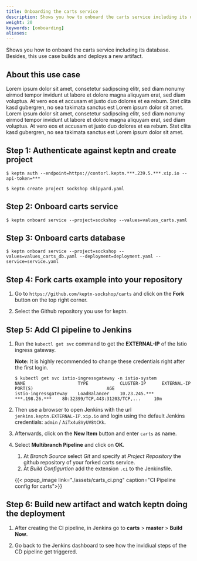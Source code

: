```yaml
---
title: Onboarding the carts service
description: Shows you how to onboard the carts service including its database.
weight: 20
keywords: [onboarding]
aliases:
---
```


Shows you how to onboard the carts service including its database. Besides, this use case builds and deploys a new artifact.

## About this use case

Lorem ipsum dolor sit amet, consetetur sadipscing elitr, sed diam nonumy eirmod tempor invidunt ut labore et dolore magna aliquyam erat, sed diam voluptua. At vero eos et accusam et justo duo dolores et ea rebum. Stet clita kasd gubergren, no sea takimata sanctus est Lorem ipsum dolor sit amet. Lorem ipsum dolor sit amet, consetetur sadipscing elitr, sed diam nonumy eirmod tempor invidunt ut labore et dolore magna aliquyam erat, sed diam voluptua. At vero eos et accusam et justo duo dolores et ea rebum. Stet clita kasd gubergren, no sea takimata sanctus est Lorem ipsum dolor sit amet.

## Step 1: Authenticate against keptn and create project

  ```console
  $ keptn auth --endpoint=https://contorl.keptn.***.239.5.***.xip.io --api-token=***
  ```

  ```console
  $ keptn create project sockshop shipyard.yaml
  ```

## Step 2: Onboard carts service

  ```console
  $ keptn onboard service --project=sockshop --values=values_carts.yaml
  ```

## Step 3: Onboard carts database

  ```console
  $ keptn onboard service --project=sockshop --values=values_carts_db.yaml --deployment=deployment.yaml --service=service.yaml
  ```

## Step 4: Fork carts example into your repository

1. Go to `https://github.com/keptn-sockshop/carts` and click on the **Fork** button on the top right corner.

1. Select the Github repository you use for keptn.

## Step 5: Add CI pipeline to Jenkins

1. Run the `kubectl get svc` command to get the **EXTERNAL-IP** of the Istio ingress gateway.  
    
    **Note:** It is highly recommended to change these credentials right after the first login.

    ```console
    $ kubectl get svc istio-ingressgateway -n istio-system
    NAME                    TYPE            CLUSTER-IP      EXTERNAL-IP       PORT(S)                            AGE
    istio-ingressgateway    LoadBalancer    10.23.245.***   ***.198.26.***    80:32399/TCP,443:31203/TCP,...     10m
    ``` 

1. Then use a browser to open Jenkins with the url `jenkins.keptn.EXTERNAL-IP.xip.io` and login using the default Jenkins credentials: `admin` / `AiTx4u8VyUV8tCKk`.

1. Afterwards, click on the **New Item** button and enter `carts` as name.

1. Select **Multibranch Pipeline** and click on **OK**.
    1. At *Branch Source* select *Git* and specify at *Project Repository* the github repository of your forked carts service.
    1. At *Build Configurtion* add the extension `.ci` to the Jenkinsfile.

    {{< popup_image
    link="./assets/carts_ci.png"
    caption="CI Pipeline config for carts">}}

## Step 6: Build new artifact and watch keptn doing the deployment 

1. After creating the CI pipeline, in Jenkins go to **carts** > **master** > **Build Now**.

1. Go back to the Jenkins dashboard to see how the invidiual steps of the CD pipeline get triggered.
